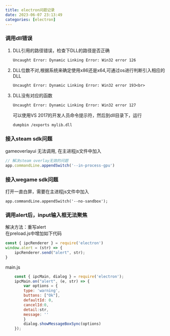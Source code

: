 ```yaml
---
title: electron问题记录
date: 2023-06-07 23:13:49
categories: [electron]
---
```

### 调用dll错误
1. DLL引用的路径错误，检查下DLL的路径是否正确
    ```
    Uncaught Error: Dynamic Linking Error: Win32 error 126
    ```
2. DLL位数不对,根据系统来确定使用x86还是x64,可通过os进行判断引入相应的DLL
    ```
    Uncaught Error: Dynamic Linking Error: Win32 error 193<br>
    ```

3. DLL没有对应的函数
    ```
    Uncaught Error: Dynamic Linking Error: Win32 error 127
    ```
    可以使用VS 2017的开发人员命令提示符，然后到dll目录下，运行

    ```bash
    dumpbin /exports mylib.dll
    ```
### 接入steam sdk问题
gameoverlayui 无法调用, 在主进程js文件中加入
```javascript
// 解决steam overlay无效的问题
app.commandLine.appendSwitch('--in-process-gpu')
```

### 接入wegame sdk问题
打开一直白屏，需要在主进程js文件中加入
```
app.commandLine.appendSwitch('--no-sandbox');
```

### 调用alert后，input输入框无法聚焦
解决方法：重写alert<br>
在preload.js中增加如下代码
```javascript
const { ipcRenderer } = require('electron')
window.alert = (str) => {
    ipcRenderer.send("alert", str);
}
```
main.js
```javascript
    const { ipcMain, dialog } = require('electron');
    ipcMain.on("alert", (e, str) => {
        var options = {
        type: 'warning',
        buttons: ["Ok"],
        defaultId: 0,
        cancelId:0,
        detail:str,
        message: ''
        }
        dialog.showMessageBoxSync(options)
    });
```
